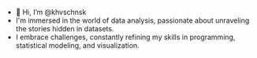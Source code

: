 - 👋 Hi, I’m @khvschnsk
- I'm immersed in the world of data analysis, passionate about unraveling the stories hidden in datasets.
- I embrace challenges, constantly refining my skills in programming, statistical modeling, and visualization.


<!---
khvschnsk/khvschnsk is a ✨ special ✨ repository because its `README.md` (this file) appears on your GitHub profile.
You can click the Preview link to take a look at your changes.
--->
